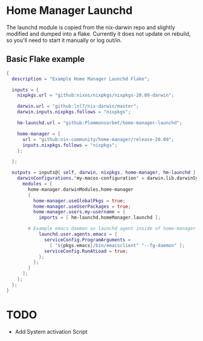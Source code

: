 # Home Manager Launchd

The launchd module is copied from the nix-darwin repo and slightly modified and dumped into a flake.  Currently it does not update on rebuild, so you'll need to start it manually or log out/in.

## Basic Flake example
```nix
{
  description = "Example Home Manager Launchd Flake";

  inputs = {
    nixpkgs.url = "github:nixos/nixpkgs/nixpkgs-20.09-darwin";

    darwin.url = "github:lnl7/nix-darwin/master";
    darwin.inputs.nixpkgs.follows = "nixpkgs";

    hm-launchd.url = "github:Plommonsorbet/home-manager-launchd";

    home-manager = {
      url = "github:nix-community/home-manager/release-20.09";
      inputs.nixpkgs.follows = "nixpkgs";
    };

  };

  outputs = inputs@{ self, darwin, nixpkgs, home-manager, hm-launchd }: {
    darwinConfigurations."my-macos-configuration" = darwin.lib.darwinSystem {
      modules = [
        home-manager.darwinModules.home-manager
        {
          home-manager.useGlobalPkgs = true;
          home-manager.useUserPackages = true;
          home-manager.users.my-username = {
            imports = [ hm-launchd.homeManager.launchd ];

	    # Example emacs daemon as launchd agent inside of home-manager.
            launchd.user.agents.emacs = {
              serviceConfig.ProgramArguments =
                [ "${pkgs.emacs}/bin/emacsclient" "--fg-daemon" ];
              serviceConfig.RunAtLoad = true;
            };
          };
        }
      ];
    };
  };
}
```

# TODO

- Add System activation Script

